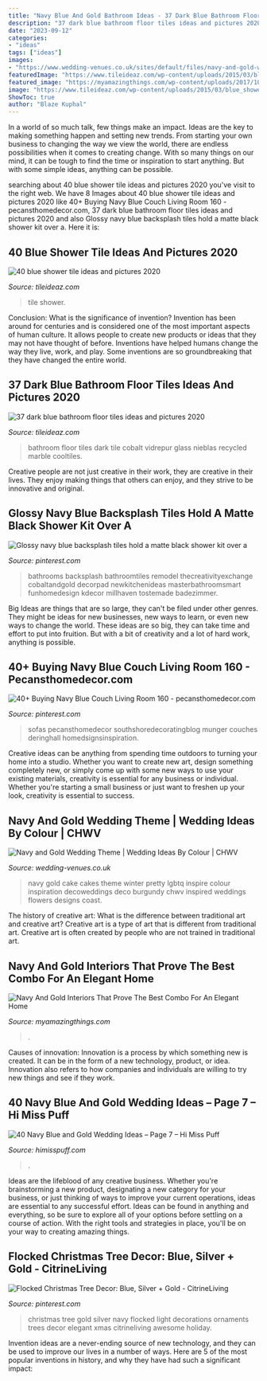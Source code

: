 ```yaml
---
title: "Navy Blue And Gold Bathroom Ideas - 37 Dark Blue Bathroom Floor Tiles Ideas And Pictures 2020"
description: "37 dark blue bathroom floor tiles ideas and pictures 2020"
date: "2023-09-12"
categories:
- "ideas"
tags: ["ideas"]
images:
- "https://www.wedding-venues.co.uk/sites/default/files/navy-and-gold-wedding-theme-LeftCoastDesignStudio.jpg"
featuredImage: "https://www.tileideaz.com/wp-content/uploads/2015/03/blue_shower_tile_17.jpg"
featured_image: "https://myamazingthings.com/wp-content/uploads/2017/10/navy-gold-interior-4-.jpg"
image: "https://www.tileideaz.com/wp-content/uploads/2015/03/blue_shower_tile_17.jpg"
ShowToc: true
author: "Blaze Kuphal"
---
```



In a world of so much talk, few things make an impact. Ideas are the key to making something happen and setting new trends. From starting your own business to changing the way we view the world, there are endless possibilities when it comes to creating change. With so many things on our mind, it can be tough to find the time or inspiration to start anything. But with some simple ideas, anything can be possible.

	

		
searching about 40 blue shower tile ideas and pictures 2020 you've visit to the right web. We have 8 Images about 40 blue shower tile ideas and pictures 2020 like 40+ Buying Navy Blue Couch Living Room 160 - pecansthomedecor.com, 37 dark blue bathroom floor tiles ideas and pictures 2020 and also Glossy navy blue backsplash tiles hold a matte black shower kit over a. Here it is:
		
    
## 40 Blue Shower Tile Ideas And Pictures 2020

<img loading=lazy src="https://www.tileideaz.com/wp-content/uploads/2015/03/blue_shower_tile_17.jpg" onerror="this.onerror=null;this.src='https://tse4.mm.bing.net/th?id=OIP.cJ1UxnHQdBMattWhg-FYSgHaLH&amp;pid=15.1';" alt="40 blue shower tile ideas and pictures 2020">

_Source: tileideaz.com_

>tile shower. 

	

Conclusion: What is the significance of invention?
Invention has been around for centuries and is considered one of the most important aspects of human culture. It allows people to create new products or ideas that they may not have thought of before. Inventions have helped humans change the way they live, work, and play. Some inventions are so groundbreaking that they have changed the entire world.

    
## 37 Dark Blue Bathroom Floor Tiles Ideas And Pictures 2020

<img loading=lazy src="https://www.tileideaz.com/wp-content/uploads/2015/03/dark_blue_bathroom_floor_tiles_24.jpg" onerror="this.onerror=null;this.src='https://tse3.mm.bing.net/th?id=OIP.74bfo-NLXYLpacy5g2vEnAHaJ3&amp;pid=15.1';" alt="37 dark blue bathroom floor tiles ideas and pictures 2020">

_Source: tileideaz.com_

>bathroom floor tiles dark tile cobalt vidrepur glass nieblas recycled marble cooltiles. 

	

Creative people are not just creative in their work, they are creative in their lives. They enjoy making things that others can enjoy, and they strive to be innovative and original.

    
## Glossy Navy Blue Backsplash Tiles Hold A Matte Black Shower Kit Over A

<img loading=lazy src="https://i.pinimg.com/736x/66/ce/65/66ce65bb0a93f6f6fed9327c168edbdb.jpg" onerror="this.onerror=null;this.src='https://tse1.mm.bing.net/th?id=OIP.d-Evj4n5d28KJb5uCnoBWgHaLH&amp;pid=15.1';" alt="Glossy navy blue backsplash tiles hold a matte black shower kit over a">

_Source: pinterest.com_

>bathrooms backsplash bathroomtiles remodel thecreativityexchange cobaltandgold decorpad newkitchenideas masterbathroomsmart funhomedesign kdecor millhaven tostemade badezimmer. 

	

Big Ideas are things that are so large, they can't be filed under other genres. They might be ideas for new businesses, new ways to learn, or even new ways to change the world. These ideas are so big, they can take time and effort to put into fruition. But with a bit of creativity and a lot of hard work, anything is possible.

    
## 40+ Buying Navy Blue Couch Living Room 160 - Pecansthomedecor.com

<img loading=lazy src="https://i.pinimg.com/736x/75/5c/8c/755c8cc8cc56c682ff19bf8a3df06050.jpg" onerror="this.onerror=null;this.src='https://tse4.mm.bing.net/th?id=OIP.67xxdv2nZBGKh0eILTpnwgHaK_&amp;pid=15.1';" alt="40+ Buying Navy Blue Couch Living Room 160 - pecansthomedecor.com">

_Source: pinterest.com_

>sofas pecansthomedecor southshoredecoratingblog munger couches deringhall homedsignsinspiration. 

	

Creative ideas can be anything from spending time outdoors to turning your home into a studio. Whether you want to create new art, design something completely new, or simply come up with some new ways to use your existing materials, creativity is essential for any business or individual. Whether you're starting a small business or just want to freshen up your look, creativity is essential to success.

    
## Navy And Gold Wedding Theme | Wedding Ideas By Colour | CHWV

<img loading=lazy src="https://www.wedding-venues.co.uk/sites/default/files/navy-and-gold-wedding-theme-LeftCoastDesignStudio.jpg" onerror="this.onerror=null;this.src='https://tse4.mm.bing.net/th?id=OIP.XBfK6kO8SEnhw8s7Xlra-QHaLH&amp;pid=15.1';" alt="Navy and Gold Wedding Theme | Wedding Ideas By Colour | CHWV">

_Source: wedding-venues.co.uk_

>navy gold cake cakes theme winter pretty lgbtq inspire colour inspiration decoweddings deco burgundy chwv inspired weddings flowers designs coast. 

	

The history of creative art: What is the difference between traditional art and creative art?
Creative art is a type of art that is different from traditional art. Creative art is often created by people who are not trained in traditional art.

    
## Navy And Gold Interiors That Prove The Best Combo For An Elegant Home

<img loading=lazy src="https://myamazingthings.com/wp-content/uploads/2017/10/navy-gold-interior-4-.jpg" onerror="this.onerror=null;this.src='https://tse1.mm.bing.net/th?id=OIP.rJGuB-pVyBLXTbwCS1XeggHaLG&amp;pid=15.1';" alt="Navy And Gold Interiors That Prove The Best Combo For An Elegant Home">

_Source: myamazingthings.com_

>. 

	

Causes of innovation:
Innovation is a process by which something new is created. It can be in the form of a new technology, product, or idea. Innovation also refers to how companies and individuals are willing to try new things and see if they work.

    
## 40 Navy Blue And Gold Wedding Ideas – Page 7 – Hi Miss Puff

<img loading=lazy src="https://www.himisspuff.com/wp-content/uploads/2016/10/Navy-and-Gold-Zingermans-Wedding-Cake.jpg" onerror="this.onerror=null;this.src='https://tse4.mm.bing.net/th?id=OIP.NpiiTHdCDf5gtNX6-TjJsQHaLH&amp;pid=15.1';" alt="40 Navy Blue and Gold Wedding Ideas – Page 7 – Hi Miss Puff">

_Source: himisspuff.com_

>. 

	

Ideas are the lifeblood of any creative business. Whether you're brainstorming a new product, designating a new category for your business, or just thinking of ways to improve your current operations, ideas are essential to any successful effort. Ideas can be found in anything and everything, so be sure to explore all of your options before settling on a course of action. With the right tools and strategies in place, you'll be on your way to creating amazing things.

    
## Flocked Christmas Tree Decor: Blue, Silver + Gold - CitrineLiving

<img loading=lazy src="https://i.pinimg.com/736x/b3/6f/81/b36f811a5af28ffc294e5bc45651e771.jpg" onerror="this.onerror=null;this.src='https://tse1.mm.bing.net/th?id=OIP.6Y6hZgM-9pfj3caRuFd94QHaJ8&amp;pid=15.1';" alt="Flocked Christmas Tree Decor: Blue, Silver + Gold - CitrineLiving">

_Source: pinterest.com_

>christmas tree gold silver navy flocked light decorations ornaments trees decor elegant xmas citrineliving awesome holiday. 

	

Invention ideas are a never-ending source of new technology, and they can be used to improve our lives in a number of ways. Here are 5 of the most popular inventions in history, and why they have had such a significant impact:


